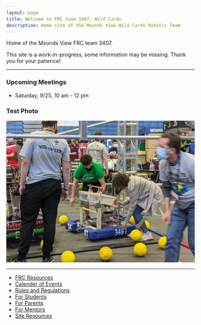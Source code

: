 ```yaml
---
layout: page
title: Welcome to FRC team 3407, Wild Cards
description: Home site of the Mounds View Wild Cards Robotic Team
---
```


Home of the Mounds View FRC team 3407. 

This site is a work-in-progress, some information may be missing.  Thank you for your patience!

---

### Upcoming Meetings
- Saturday, 9/25, 10 am - 12 pm

### Test Photo

![Setting up in the field](assets/images/MRI2020/MRI202_SettingUp.jpg)


---
- [FRC Resources](pages/firstoverview.html)
- [Calender of Events](pages/calender.html)
- [Rules and Regulations](pages/rules.html)
- [For Students](pages/studentresources.html)
- [For Parents](pages/parentresources.html)
- [For Mentors](pages/mentorresources.html)
- [Site Resources](pages/siteresources.html)